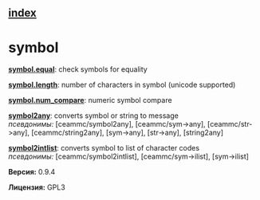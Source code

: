 [index](index.html) 
---

# symbol




[**symbol.equal**](symbol.equal.html): check symbols for equality 

[**symbol.length**](symbol.length.html): number of characters in symbol (unicode supported) 

[**symbol.num_compare**](symbol.num_compare.html): numeric symbol compare 

[**symbol2any**](symbol2any.html): converts symbol or string to message <br>
_псевдонимы:_ [ceammc/symbol2any], [ceammc/sym-&gt;any], [ceammc/str-&gt;any], [ceammc/string2any], [sym-&gt;any], [str-&gt;any], [string2any]


[**symbol2intlist**](symbol2intlist.html): converts symbol to list of character codes <br>
_псевдонимы:_ [ceammc/symbol2intlist], [ceammc/sym-&gt;ilist], [sym-&gt;ilist]



**Версия:** 0.9.4

**Лицензия:** GPL3

